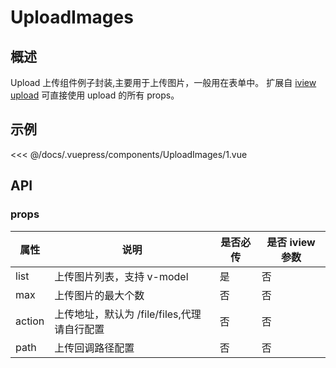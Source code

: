 # UploadImages

## 概述

Upload 上传组件例子封装,主要用于上传图片，一般用在表单中。
扩展自 [iview upload](https://www.iviewui.com/components/upload) 可直接使用 upload 的所有 props。

## 示例

<demo-block title='1. 基础用法' desc='上传图片组件的基本用法,默认产生一个带逗号分隔的字符串，请和后端约定好此格式'>
  <div slot='demo'><UploadImages-1></UploadImages-1></div>
  <div slot='code'>

<<< @/docs/.vuepress/components/UploadImages/1.vue

  </div>
</demo-block>

## API

### props

| 属性   | 说明                                        | 是否必传 | 是否 iview 参数 |
| ------ | ------------------------------------------- | -------- | --------------- |
| list   | 上传图片列表，支持 v-model                  | 是       | 否              |
| max    | 上传图片的最大个数                          | 否       | 否              |
| action | 上传地址，默认为 /file/files,代理请自行配置 | 否       | 否              |
| path   | 上传回调路径配置                            | 否       | 否              |

```

```
